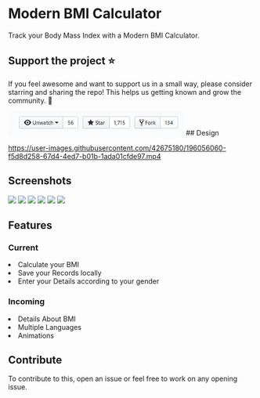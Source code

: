 # Modern BMI Calculator

Track your Body Mass Index with a Modern BMI Calculator.

## Support the project ⭐

If you feel awesome and want to support us in a small way, please consider starring and sharing the repo! This helps us getting known and grow the community. 🙏


<img src="https://raw.githubusercontent.com/lusaxweb/vuesax/master/public/github-vuesax-star.gif" alt="bmi-star" />
## Design

https://user-images.githubusercontent.com/42675180/196056060-f5d8d258-67d4-4ed7-b01b-1ada01cfde97.mp4

## Screenshots

<p float="right">
 <img src="https://user-images.githubusercontent.com/42675180/210931951-9615d746-7352-42d5-8022-b1817b4d4c87.jpg"  width="150"/>
 <img src="https://user-images.githubusercontent.com/42675180/210931954-ff47d4fc-dd50-48a3-b5b8-9486cb57216a.jpg" width="150"/>
  <img src="https://user-images.githubusercontent.com/42675180/210931961-1910f06e-0f07-436f-9dd3-24cac882df21.jpg" width="150"/>
 <img src="https://user-images.githubusercontent.com/42675180/210931957-a78cec14-d0fd-40e0-9533-38197c1cce46.jpg" width="150"/>
 <img src="https://user-images.githubusercontent.com/42675180/210931959-5f36e319-e1d6-4b5b-a48e-73c7a6c4b10d.jpg" width="150"/>
 <img src="https://user-images.githubusercontent.com/42675180/210931963-fbcffd76-36be-418c-9d79-bc1aeaeb4a95.jpg" width="150"/>
</p>

## Features


### Current

<li>Calculate your BMI</li>
<li>Save your Records locally</li>
<li>Enter your Details according to your gender</li>

  
### Incoming
    
<li>Details About BMI</li>
<li>Multiple Languages</li>
<li>Animations</li>


## Contribute
To contribute to this, open an issue or feel free to work on any opening issue.
 
